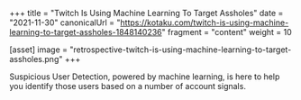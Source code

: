 +++
title = "Twitch Is Using Machine Learning To Target Assholes"
date = "2021-11-30"
canonicalUrl = "https://kotaku.com/twitch-is-using-machine-learning-to-target-assholes-1848140236"
fragment = "content"
weight = 10

[asset]
    image = "retrospective-twitch-is-using-machine-learning-to-target-assholes.png"
+++

Suspicious User Detection, powered by machine learning, is here to help you 
identify those users based on a number of account signals.
